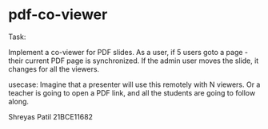 # pdf-co-viewer

Task:

Implement a co-viewer for PDF slides. As a user, if 5 users goto a page - their current PDF page is synchronized. If the admin user moves the slide, it changes for all the viewers.

usecase: Imagine that a presenter will use this remotely with N viewers. Or a teacher is going to open a PDF link, and all the students are going to follow along.

Shreyas Patil
21BCE11682
